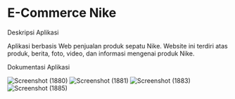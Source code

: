 # E-Commerce Nike

Deskripsi Aplikasi

Aplikasi berbasis Web penjualan produk sepatu Nike. Website ini terdiri atas produk, berita, foto, video, dan informasi mengenai produk Nike.

Dokumentasi Aplikasi

![Screenshot (1880)](https://user-images.githubusercontent.com/35028561/112119421-f04db080-8bef-11eb-9b5c-81515f8bdabe.png)
![Screenshot (1881)](https://user-images.githubusercontent.com/35028561/112119429-f348a100-8bef-11eb-893b-4b6898ed4850.png)
![Screenshot (1883)](https://user-images.githubusercontent.com/35028561/112119442-f6439180-8bef-11eb-908b-b1a42758ad8a.png)
![Screenshot (1885)](https://user-images.githubusercontent.com/35028561/112119454-f8a5eb80-8bef-11eb-97a0-80517933ac1e.png)


